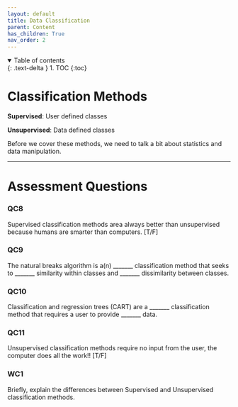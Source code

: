```yaml
---
layout: default
title: Data Classification
parent: Content
has_children: True
nav_order: 2
---
```


<details open markdown="block">
  <summary>
    Table of contents
  </summary>
  {: .text-delta }
1. TOC
{:toc}
</details>


# Classification Methods

**Supervised**: User defined classes

**Unsupervised**: Data defined classes

Before we cover these methods, we need to talk a bit about statistics and data manipulation.

---

# Assessment Questions

### QC8

Supervised classification methods area always better than unsupervised because humans are smarter than computers. [T/F]

### QC9

The natural breaks algorithm is a(n) _______ classification method that seeks to _______ similarity within classes and _______ dissimilarity between classes.

### QC10

Classification and regression trees (CART) are a _______ classification method that requires a user to provide _______ data.

### QC11

Unsupervised classification methods require no input from the user, the computer does all the work!! [T/F]

### WC1

Briefly, explain the differences between Supervised and Unsupervised classification methods.